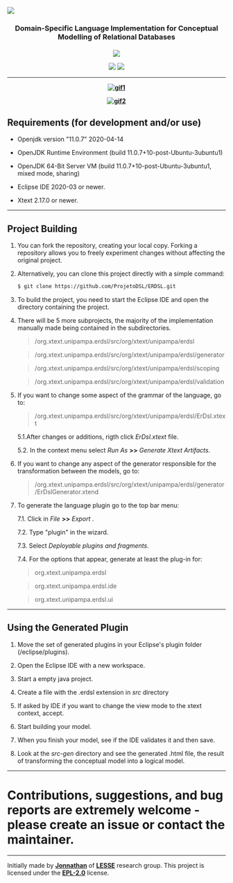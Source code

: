 ![](https://i.ibb.co/nfRXxQn/ertext-Logo-P.png)


<h3 align="center">
  Domain-Specific Language Implementation for Conceptual Modelling of Relational Databases

<h4 align="center"> 

![](https://img.shields.io/github/last-commit/ProjetoDSL/ERDSL?style=for-the-badge) 

![](https://img.shields.io/badge/Eclipse%20IDE-2020‑06-yellow) ![](https://img.shields.io/badge/Xtext-2.21.0-blue)

---

<a href="https://imgbb.com/"><img src="https://i.ibb.co/xgzx9XQ/gif1.gif" alt="gif1" border="0" /></a>

<a href="https://imgbb.com/"><img src="https://i.ibb.co/yVB30nV/gif2.gif" alt="gif2" border="0" /></a>

## Requirements (for development and/or use) ##

+ Openjdk version "11.0.7" 2020-04-14

+ OpenJDK Runtime Environment (build 11.0.7+10-post-Ubuntu-3ubuntu1)

+ OpenJDK 64-Bit Server VM (build 11.0.7+10-post-Ubuntu-3ubuntu1, mixed mode, sharing)

+ Eclipse IDE 2020-03 or newer.

+ Xtext 2.17.0 or newer.

---

## Project Building 



1. You can fork the repository, creating your local copy. Forking a repository allows you to freely experiment changes without affecting the original project.

2. Alternatively, you can clone this project directly with a simple command:

	```bash
	$ git clone https://github.com/ProjetoDSL/ERDSL.git
	```
3. To build the project, you need to start the Eclipse IDE and open the directory containing the project. 

4. There will be 5 more subprojects, the majority of the implementation manually made being contained in the subdirectories.

	> /org.xtext.unipampa.erdsl/src/org/xtext/unipampa/erdsl

	> /org.xtext.unipampa.erdsl/src/org/xtext/unipampa/erdsl/generator

	> /org.xtext.unipampa.erdsl/src/org/xtext/unipampa/erdsl/scoping

	> /org.xtext.unipampa.erdsl/src/org/xtext/unipampa/erdsl/validation

5. If you want to change some aspect of the grammar of the language, go to:
	
	> /org.xtext.unipampa.erdsl/src/org/xtext/unipampa/erdsl/ErDsl.xtext


	5.1.After changes or additions, rigth click *ErDsl.xtext* file.

	5.2. In the context menu select *Run As* **>>** *Generate Xtext Artifacts*. 

6. If you want to change any aspect of the generator responsible for the transformation between the models, go to:
	
	> /org.xtext.unipampa.erdsl/src/org/xtext/unipampa/erdsl/generator/ErDslGenerator.xtend
	
7. To generate the language plugin go to the top bar menu: 
	
	7.1. Click in *File* **>>** *Export* .

	7.2. Type "plugin" in the wizard.

	7.3. Select *Deployable plugins and fragments*.
	
	7.4. For the options that appear, generate at least the plug-in for:
	
	> org.xtext.unipampa.erdsl

	> org.xtext.unipampa.erdsl.ide

	> org.xtext.unipampa.erdsl.ui

---


## Using the Generated Plugin

1. Move the set of generated plugins in your Eclipse's plugin folder (/eclipse/plugins).

2. Open the Eclipse IDE with a new workspace.

3. Start a empty java project.

4. Create a file with the .erdsl extension in *src* directory 

5. If asked by IDE if you want to change the view mode to the xtext context, accept.

6. Start building your model.

7. When you finish your model, see if the IDE validates it and then save.

8. Look at the *src-gen* directory and see the generated .html file, the result of transforming the conceptual model into a logical model.

---

# Contributions, suggestions, and bug reports are extremely welcome - please create an issue or contact the maintainer.

---

Initially made by **[Jonnathan](https://jonnathanriquelmo.github.io)** of **[LESSE](http://lesse.com.br/site/)** research group. This project is licensed under the **[EPL-2.0](https://github.com/ProjetoDSL/ERDSL/blob/master/LICENSE "EPL-2.0")** license.
